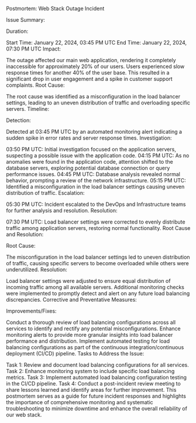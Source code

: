 Postmortem: Web Stack Outage Incident

Issue Summary:

Duration:

Start Time: January 22, 2024, 03:45 PM UTC
End Time: January 22, 2024, 07:30 PM UTC
Impact:

The outage affected our main web application, rendering it completely inaccessible for approximately 20% of our users.
Users experienced slow response times for another 40% of the user base.
This resulted in a significant drop in user engagement and a spike in customer support complaints.
Root Cause:

The root cause was identified as a misconfiguration in the load balancer settings, leading to an uneven distribution of traffic and overloading specific servers.
Timeline:

Detection:

Detected at 03:45 PM UTC by an automated monitoring alert indicating a sudden spike in error rates and server response times.
Investigation:

03:50 PM UTC: Initial investigation focused on the application servers, suspecting a possible issue with the application code.
04:15 PM UTC: As no anomalies were found in the application code, attention shifted to the database servers, exploring potential database connection or query performance issues.
04:45 PM UTC: Database analysis revealed normal behavior, prompting a review of the network infrastructure.
05:15 PM UTC: Identified a misconfiguration in the load balancer settings causing uneven distribution of traffic.
Escalation:

05:30 PM UTC: Incident escalated to the DevOps and Infrastructure teams for further analysis and resolution.
Resolution:

07:30 PM UTC: Load balancer settings were corrected to evenly distribute traffic among application servers, restoring normal functionality.
Root Cause and Resolution:

Root Cause:

The misconfiguration in the load balancer settings led to uneven distribution of traffic, causing specific servers to become overloaded while others were underutilized.
Resolution:

Load balancer settings were adjusted to ensure equal distribution of incoming traffic among all available servers.
Additional monitoring checks were implemented to promptly detect and alert on any future load balancing discrepancies.
Corrective and Preventative Measures:

Improvements/Fixes:

Conduct a thorough review of load balancing configurations across all services to identify and rectify any potential misconfigurations.
Enhance monitoring alerts to provide more granular insights into load balancer performance and distribution.
Implement automated testing for load balancing configurations as part of the continuous integration/continuous deployment (CI/CD) pipeline.
Tasks to Address the Issue:

Task 1: Review and document load balancing configurations for all services.
Task 2: Enhance monitoring system to include specific load balancing metrics.
Task 3: Implement automated load balancing configuration testing in the CI/CD pipeline.
Task 4: Conduct a post-incident review meeting to share lessons learned and identify areas for further improvement.
This postmortem serves as a guide for future incident responses and highlights the importance of comprehensive monitoring and systematic troubleshooting to minimize downtime and enhance the overall reliability of our web stack.






